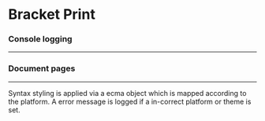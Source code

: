 # Bracket Print
### Console logging 

---
### Document pages

---

Syntax styling is applied via a ecma object which is mapped according to the platform. A error message is logged if a in-correct platform or theme is set.

